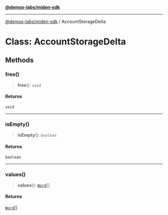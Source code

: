 [**@demox-labs/miden-sdk**](../README.md)

***

[@demox-labs/miden-sdk](../README.md) / AccountStorageDelta

# Class: AccountStorageDelta

## Methods

### free()

> **free**(): `void`

#### Returns

`void`

***

### isEmpty()

> **isEmpty**(): `boolean`

#### Returns

`boolean`

***

### values()

> **values**(): [`Word`](Word.md)[]

#### Returns

[`Word`](Word.md)[]
